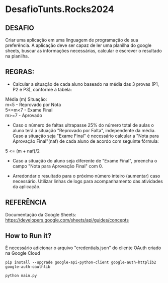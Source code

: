 # DesafioTunts.Rocks2024
## DESAFIO
Criar uma aplicação em uma linguagem de programação de sua preferência. A aplicação deve ser capaz de ler  uma planilha do google sheets, buscar as informações necessárias, calcular e escrever o  resultado na planilha.
## REGRAS: 
- Calcular a situação de cada aluno baseado na média das 3 provas (P1, P2 e P3), conforme a  tabela: 
  
Média (m) Situação:\
m<5  - Reprovado por Nota\
5<=m<7  - Exame Final\
m>=7  - Aprovado

- Caso o número de faltas ultrapasse 25% do número total de aulas o aluno terá a situação  "Reprovado por Falta", independente da média.  Caso a situação seja "Exame Final" é necessário calcular a "Nota para Aprovação Final"(naf) de  cada aluno de acordo com seguinte fórmula:

5 <= (m + naf)/2

- Caso a situação do aluno seja diferente de "Exame Final", preencha o campo "Nota para  Aprovação Final" com 0. 

- Arredondar o resultado para o próximo número inteiro (aumentar) caso necessário. Utilizar linhas de logs para acompanhamento das atividades da aplicação.

## REFERÊNCIA 
Documentação da Google Sheets: https://developers.google.com/sheets/api/guides/concepts

## How to Run it?
É necessário adicionar o arquivo "credentials.json" do cliente OAuth criado na Google Cloud
```
pip install --upgrade google-api-python-client google-auth-httplib2 google-auth-oauthlib
```
```
python main.py
```
##
